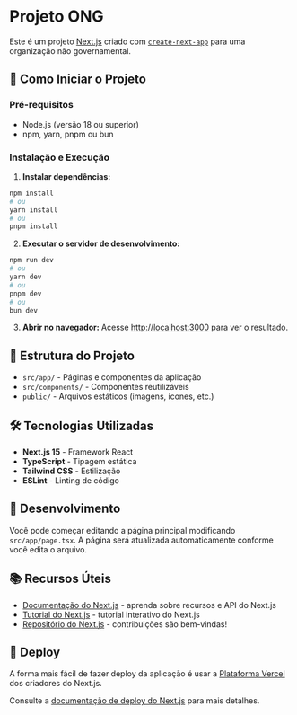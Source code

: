 # Projeto ONG

Este é um projeto [Next.js](https://nextjs.org) criado com [`create-next-app`](https://nextjs.org/docs/app/api-reference/cli/create-next-app) para uma organização não governamental.

## 🚀 Como Iniciar o Projeto

### Pré-requisitos
- Node.js (versão 18 ou superior)
- npm, yarn, pnpm ou bun

### Instalação e Execução

1. **Instalar dependências:**
```bash
npm install
# ou
yarn install
# ou
pnpm install
```

2. **Executar o servidor de desenvolvimento:**
```bash
npm run dev
# ou
yarn dev
# ou
pnpm dev
# ou
bun dev
```

3. **Abrir no navegador:**
Acesse [http://localhost:3000](http://localhost:3000) para ver o resultado.

## 📁 Estrutura do Projeto

- `src/app/` - Páginas e componentes da aplicação
- `src/components/` - Componentes reutilizáveis
- `public/` - Arquivos estáticos (imagens, ícones, etc.)

## 🛠️ Tecnologias Utilizadas

- **Next.js 15** - Framework React
- **TypeScript** - Tipagem estática
- **Tailwind CSS** - Estilização
- **ESLint** - Linting de código

## 📝 Desenvolvimento

Você pode começar editando a página principal modificando `src/app/page.tsx`. A página será atualizada automaticamente conforme você edita o arquivo.

## 📚 Recursos Úteis

- [Documentação do Next.js](https://nextjs.org/docs) - aprenda sobre recursos e API do Next.js
- [Tutorial do Next.js](https://nextjs.org/learn) - tutorial interativo do Next.js
- [Repositório do Next.js](https://github.com/vercel/next.js) - contribuições são bem-vindas!

## 🚀 Deploy

A forma mais fácil de fazer deploy da aplicação é usar a [Plataforma Vercel](https://vercel.com/new?utm_medium=default-template&filter=next.js&utm_source=create-next-app&utm_campaign=create-next-app-readme) dos criadores do Next.js.

Consulte a [documentação de deploy do Next.js](https://nextjs.org/docs/app/building-your-application/deploying) para mais detalhes.
